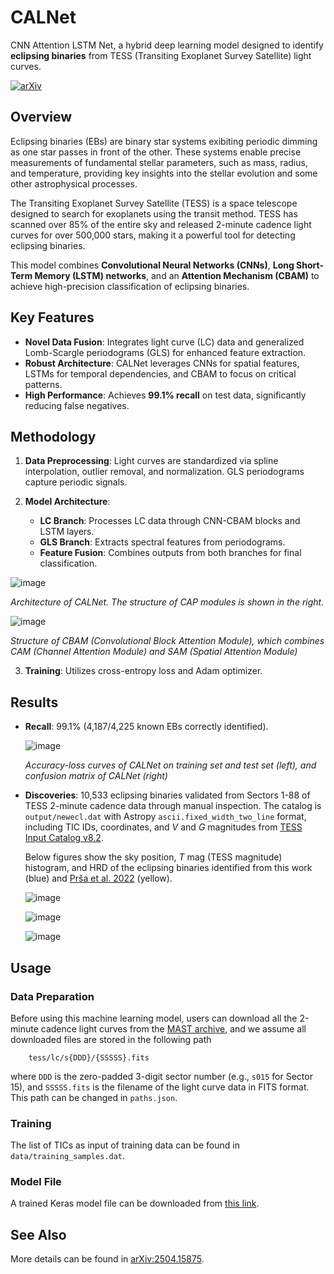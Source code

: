 # CALNet
CNN Attention LSTM Net, a hybrid deep learning model designed to identify
**eclipsing binaries** from TESS (Transiting Exoplanet Survey Satellite)
light curves.

[![arXiv](https://img.shields.io/badge/arXiv-2504.15875-b31b1b.svg)](https://arxiv.org/abs/2504.15875)

## Overview
Eclipsing binaries (EBs) are binary star systems exibiting periodic dimming as
one star passes in front of the other. These systems enable precise measurements
of fundamental stellar parameters, such as mass, radius, and temperature,
providing key insights into the stellar evolution and some other astrophysical
processes.

The Transiting Exoplanet Survey Satellite (TESS) is a space telescope designed
to search for exoplanets using the transit method.
TESS has scanned over 85% of the entire sky and released 2-minute cadence light
curves for over 500,000 stars, making it a powerful tool for detecting eclipsing
binaries.

This model combines **Convolutional Neural Networks (CNNs)**,
**Long Short-Term Memory (LSTM) networks**, and an **Attention Mechanism
(CBAM)** to achieve high-precision classification of eclipsing binaries. 

## Key Features
- **Novel Data Fusion**: Integrates light curve (LC) data and generalized
  Lomb-Scargle periodograms (GLS) for enhanced feature extraction.
- **Robust Architecture**: CALNet leverages CNNs for spatial features, LSTMs for
  temporal dependencies, and CBAM to focus on critical patterns.
- **High Performance**: Achieves **99.1% recall** on test data, significantly
  reducing false negatives.

## Methodology
1. **Data Preprocessing**: Light curves are standardized via spline interpolation,
   outlier removal, and normalization. GLS periodograms capture periodic signals.

2. **Model Architecture**: 
   - **LC Branch**: Processes LC data through CNN-CBAM blocks and LSTM layers.
   - **GLS Branch**: Extracts spectral features from periodograms.
   - **Feature Fusion**: Combines outputs from both branches for final
     classification.

  ![image](https://github.com/wangleon/CALNet/blob/main/figures/CALNet_architecture.png)

  *Architecture of CALNet. The structure of CAP modules is shown in the right.*

  ![image](https://github.com/wangleon/CALNet/blob/main/figures/CBAM_architecture.png)

  *Structure of CBAM (Convolutional Block Attention Module), which combines CAM
  (Channel Attention Module) and SAM (Spatial Attention Module)*

3. **Training**: Utilizes cross-entropy loss and Adam optimizer.

## Results

- **Recall**: 99.1% (4,187/4,225 known EBs correctly identified).

  ![image](https://github.com/wangleon/CALNet/blob/main/figures/CALNet_preformance.png)

  *Accuracy-loss curves of CALNet on training set and test set (left), and
  confusion matrix of CALNet (right)*

- **Discoveries**: 10,533 eclipsing binaries validated from Sectors 1-88 of
  TESS 2-minute cadence data through manual inspection. The catalog is
  `output/newecl.dat` with Astropy `ascii.fixed_width_two_line` format,
  including TIC IDs, coordinates, and *V* and *G* magnitudes from
  [TESS Input Catalog v8.2](https://vizier.cds.unistra.fr/viz-bin/VizieR-3?-source=IV/39/tic82).

  Below figures show the sky position, *T* mag (TESS magnitude) histogram, and HRD
  of the eclipsing binaries identified from this work (blue) and
  [Prša et al. 2022](https://ui.adsabs.harvard.edu/abs/2022ApJS..258...16P/abstract)
  (yellow).

  ![image](https://github.com/wangleon/CALNet/blob/main/figures/skymap.png)

  ![image](https://github.com/wangleon/CALNet/blob/main/figures/tmag_hist.png)

  ![image](https://github.com/wangleon/CALNet/blob/main/figures/hrd.png)


## Usage 

### Data Preparation
Before using this machine learning model, users can download all the 2-minute cadence light curves from the
[MAST archive](https://archive.stsci.edu/tess/bulk_downloads/bulk_downloads_ffi-tp-lc-dv.html), and we assume
all downloaded files are stored in the following path

        tess/lc/s{DDD}/{SSSSS}.fits

where `DDD` is the zero-padded 3-digit sector number (e.g., `s015` for Sector 15), and `SSSSS.fits` is the
filename of the light curve data in FITS format. This path can be changed in `paths.json`.

### Training
The list of TICs as input of training data can be found in `data/training_samples.dat`.

### Model File
A trained Keras model file can be downloaded from
[this link](https://calnet.s3.cn-north-1.amazonaws.com.cn/CALNet.keras).

## See Also
More details can be found in [arXiv:2504.15875](https://arxiv.org/abs/2504.15875).

